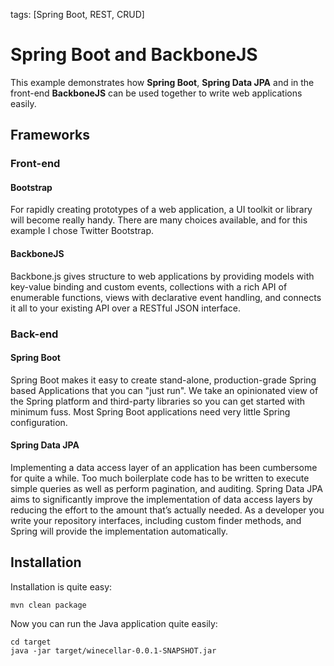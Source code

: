 tags: [Spring Boot, REST, CRUD]
# Spring Boot and BackboneJS
This example demonstrates how **Spring Boot**, **Spring Data JPA** and in the front-end **BackboneJS** can be used together to write web applications easily.

## Frameworks

### Front-end

#### Bootstrap
For rapidly creating prototypes of a web application, a UI toolkit or library will become really handy. There are many choices available, and for this example I chose Twitter Bootstrap.

#### BackboneJS
Backbone.js gives structure to web applications by providing models with key-value binding and custom events, collections with a rich API of enumerable functions, views with declarative event handling, and connects it all to your existing API over a RESTful JSON interface.

### Back-end

#### Spring Boot
Spring Boot makes it easy to create stand-alone, production-grade Spring based Applications that you can "just run". We take an opinionated view of the Spring platform and third-party libraries so you can get started with minimum fuss. Most Spring Boot applications need very little Spring configuration.

#### Spring Data JPA
Implementing a data access layer of an application has been cumbersome for quite a while. Too much boilerplate code has to be written to execute simple queries as well as perform pagination, and auditing. Spring Data JPA aims to significantly improve the implementation of data access layers by reducing the effort to the amount that’s actually needed. As a developer you write your repository interfaces, including custom finder methods, and Spring will provide the implementation automatically.

## Installation
Installation is quite easy:

```
mvn clean package
```

Now you can run the Java application quite easily:
```
cd target
java -jar target/winecellar-0.0.1-SNAPSHOT.jar
```
